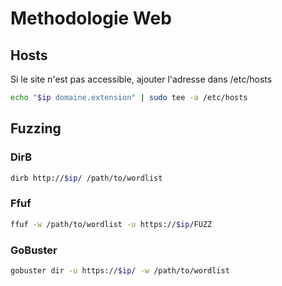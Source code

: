 # Methodologie Web

## Hosts

Si le site n'est pas accessible, ajouter l'adresse dans /etc/hosts

```bash
echo "$ip domaine.extension" | sudo tee -a /etc/hosts
```

## Fuzzing

### DirB

```bash
dirb http://$ip/ /path/to/wordlist
```

### Ffuf

```bash
ffuf -w /path/to/wordlist -u https://$ip/FUZZ
```

### GoBuster

```bash
gobuster dir -u https://$ip/ -w /path/to/wordlist
```
